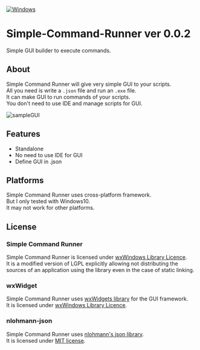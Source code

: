 [![Windows](https://svgshare.com/i/ZhY.svg)](https://svgshare.com/i/ZhY.svg)
# Simple-Command-Runner ver 0.0.2
Simple GUI builder to execute commands.<br>

## About
Simple Command Runner will give very simple GUI to your scripts.<br>
All you need is write a `.json` file and run an `.exe` file.<br>
It can make GUI to run commands of your scripts.<br>
You don't need to use IDE and manage scripts for GUI.<br>

![sampleGUI](https://user-images.githubusercontent.com/69258547/162616706-fa81710e-5bfe-4f86-baea-eb2362a98b0e.png)<br>

## Features
- Standalone
- No need to use IDE for GUI
- Define GUI in .json

## Platforms
Simple Command Runner uses cross-platform framework.<br>
But I only tested with Windows10.<br>
It may not work for other platforms.

## License
### Simple Command Runner
Simple Command Runner is licensed under [wxWindows Library Licence](license.txt).<br>
It is a modified version of LGPL explicitly allowing not distributing
the sources of an application using the library even in the case of static linking.<br>

### wxWidget
Simple Command Runner uses [wxWidgets library](https://github.com/wxWidgets/wxWidgets) for the GUI framework.<br>
It is licensed under [wxWindows Library Licence](https://github.com/wxWidgets/wxWidgets/blob/master/docs/licence.txt).<br>

### nlohmann-json
Simple Command Runner uses [nlohmann's json library](https://github.com/nlohmann/json).<br>
It is licensed under [MIT license](https://github.com/nlohmann/json/blob/develop/LICENSE.MIT).
